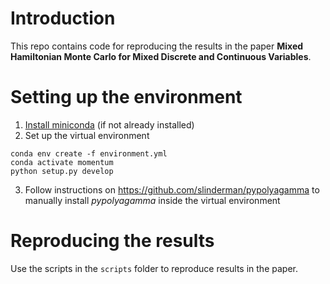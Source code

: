 # Introduction

This repo contains code for reproducing the results in the paper **Mixed Hamiltonian Monte Carlo for Mixed Discrete and Continuous Variables**.

# Setting up the environment

1. [Install miniconda](https://docs.conda.io/projects/conda/en/latest/user-guide/install/) (if not already installed)
2. Set up the virtual environment
```
conda env create -f environment.yml
conda activate momentum
python setup.py develop
```
3. Follow instructions on https://github.com/slinderman/pypolyagamma to manually install *pypolyagamma* inside the virtual environment

# Reproducing the results

Use the scripts in the `scripts` folder to reproduce results in the paper.
